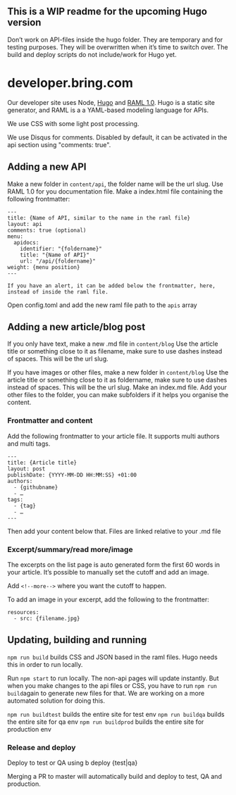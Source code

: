 ## This is a WIP readme for the upcoming Hugo version
Don’t work on API-files inside the hugo folder. They are temporary and for testing purposes. They will be overwritten when it’s time to switch over.
The build and deploy scripts do not include/work for Hugo yet.

# developer.bring.com

Our developer site uses Node, [Hugo](https://gohugo.io/) and
[RAML 1.0](https://raml.org/). Hugo is a static site generator, and RAML
is a a YAML-based modeling language for APIs.

We use CSS with some light post processing.

We use Disqus for comments. Disabled by default, it can be activated in the api section using "comments: true".

## Adding a new API
Make a new folder in `content/api`, the folder name will be the url slug.
Use RAML 1.0 for you documentation file.
Make a index.html file containing the following frontmatter:
```
---
title: {Name of API, similar to the name in the raml file}
layout: api
comments: true (optional)
menu:
  apidocs:
    identifier: "{foldername}"
    title: "{Name of API}"
    url: "/api/{foldername}"
weight: {menu position}
---

If you have an alert, it can be added below the frontmatter, here, instead of inside the raml file.
```

Open config.toml and add the new raml file path to the `apis` array

## Adding a new article/blog post
If you only have text, make a new .md file in `content/blog`
Use the article title or something close to it as filename, make sure to use dashes instead of spaces. This will be the url slug.

If you have images or other files, make a new folder in `content/blog`
Use the article title or something close to it as foldername, make sure to use dashes instead of spaces. This will be the url slug.
Make an index.md file.
Add your other files to the folder, you can make subfolders if it helps you organise the content.

### Frontmatter and content
Add the following frontmatter to your article file. It supports multi authors and multi tags.
```
---
title: {Article title}
layout: post
publishDate: {YYYY-MM-DD HH:MM:SS} +01:00
authors:
  - {githubname}
  - …
tags:
  - {tag}
  - …
---
```

Then add your content below that.
Files are linked relative to your .md file

### Excerpt/summary/read more/image
The excerpts on the list page is auto generated form the first 60 words in your article. It’s possible to manually set the cutoff and add an image.

Add `<!--more-->` where you want the cutoff to happen.

To add an image in your excerpt, add the following to the frontmatter:
```
resources:
  - src: {filename.jpg}
```

## Updating, building and running
`npm run build` builds CSS and JSON based in the raml files. Hugo needs this in order to run locally.

Run `npm start` to run locally. The non-api pages will update instantly. But when you make changes to the api files or CSS, you have to run `npm run build`again to generate new files for that.
We are working on a more automated solution for doing this.

`npm run buildtest` builds the entire site for test env
`npm run buildqa` builds the entire site for qa env
`npm run buildprod` builds the entire site for production env

### Release and deploy

Deploy to test or QA using b deploy {test|qa}

Merging a PR to master will automatically build and deploy to test, QA and production.
